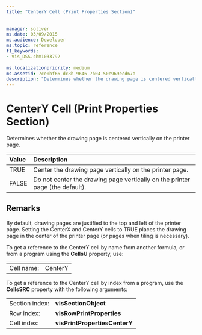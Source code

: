 ```yaml
---
title: "CenterY Cell (Print Properties Section)"
 
 
manager: soliver
ms.date: 03/09/2015
ms.audience: Developer
ms.topic: reference
f1_keywords:
- Vis_DSS.chm1033792
 
ms.localizationpriority: medium
ms.assetid: 7ce0bf66-dc8b-9646-7b04-50c969ecd67a
description: "Determines whether the drawing page is centered vertically on the printer page."
---
```


# CenterY Cell (Print Properties Section)

Determines whether the drawing page is centered vertically on the printer page. 
  
|**Value**|**Description**|
|:-----|:-----|
| TRUE  <br/> | Center the drawing page vertically on the printer page.  <br/> |
| FALSE  <br/> | Do not center the drawing page vertically on the printer page (the default).  <br/> |
   
## Remarks

By default, drawing pages are justified to the top and left of the printer page. Setting the CenterX and CenterY cells to TRUE places the drawing page in the center of the printer page (or pages when tiling is necessary). 
  
To get a reference to the CenterY cell by name from another formula, or from a program using the **CellsU** property, use: 
  
|||
|:-----|:-----|
| Cell name:  <br/> | CenterY  <br/> |
   
To get a reference to the CenterY cell by index from a program, use the **CellsSRC** property with the following arguments: 
  
|||
|:-----|:-----|
| Section index:  <br/> |**visSectionObject** <br/> |
| Row index:  <br/> |**visRowPrintProperties** <br/> |
| Cell index:  <br/> |**visPrintPropertiesCenterY** <br/> |
   


